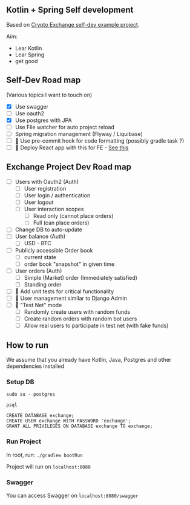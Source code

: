 ## Kotlin + Spring Self development
Based on [Crypto Exchange self-dev example project](https://docs.google.com/document/d/1V2myhqjxi_seDJlUChEq9saD0BtnAVX3dGQuE6csbxQ/edit#heading=h.4h9dx0ukq9l4).

Aim:
- Lear Kotlin
- Lear Spring
- get good

## Self-Dev Road map
(Various topics I want to touch on)
- [x] Use swagger
- [ ] Use oauth2
- [x] Use postgres with JPA
- [ ] Use File watcher for auto project reload
- [ ] Spring migration management (Flyway / Liquibase)
- [ ] :small_red_triangle_down: Use pre-commit hook for code formatting (possibly gradle task ?)
- [ ] :small_red_triangle_down: Deploy React app with this for FE - [See this](https://spring.io/guides/tutorials/react-and-spring-data-rest/#_defining_an_html_template)

## Exchange Project Dev Road map
- [ ] Users with Oauth2 (Auth)
  - [ ] User registration
  - [ ] User login / authentication
  - [ ] User logout
  - [ ] User interaction scopes
    - [ ] Read only (cannot place orders)
    - [ ] Full (can place orders)
- [ ] Change DB to auto-update
- [ ] User balance (Auth)
  - [ ] USD - BTC
- [ ] Publicly accessible Order book
  - [ ] current state
  - [ ] order book "snapshot" in given time
- [ ] User orders (Auth)
  - [ ] Simple (Market) order (Immediately satisfied)
  - [ ] Standing order
- [ ] :small_red_triangle_down: Add unit tests for critical functionality
- [ ] :small_red_triangle_down: User management similar to Django Admin
- [ ] :small_red_triangle_down: "Test Net" mode
  - [ ] Randomly create users with random funds
  - [ ] Create random orders with random bot users
  - [ ] Allow real users to participate in test net (with fake funds)

## How to run
We assume that you already have Kotlin, Java, Postgres and other dependencies installed

### Setup DB
`sudo su - postgres`

`psql`

```
CREATE DATABASE exchange;
CREATE USER exchange WITH PASSWORD 'exchange';
GRANT ALL PRIVILEGES ON DATABASE exchange TO exchange;
```

### Run Project
In root, run:
`./gradlew bootRun`

Project will run on `localhost:8080`

### Swagger
You can access Swagger on `localhost:8080/swagger`